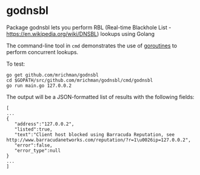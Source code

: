 # godnsbl

Package godnsbl lets you perform RBL (Real-time Blackhole List - https://en.wikipedia.org/wiki/DNSBL)
lookups using Golang

The command-line tool in `cmd` demonstrates the use of [goroutines](https://tour.golang.org/concurrency/1) to perform concurrent lookups.

To test:

```
go get github.com/mrichman/godnsbl
cd $GOPATH/src/github.com/mrichman/godnsbl/cmd/godnsbl
go run main.go 127.0.0.2
```

The output will be a JSON-formatted list of results with the following fields:

```
[
...
{  
   "address":"127.0.0.2",
   "listed":true,
   "text":"Client host blocked using Barracuda Reputation, see http://www.barracudanetworks.com/reputation/?r=1\u0026ip=127.0.0.2",
   "error":false,
   "error_type":null
}
...
]
```